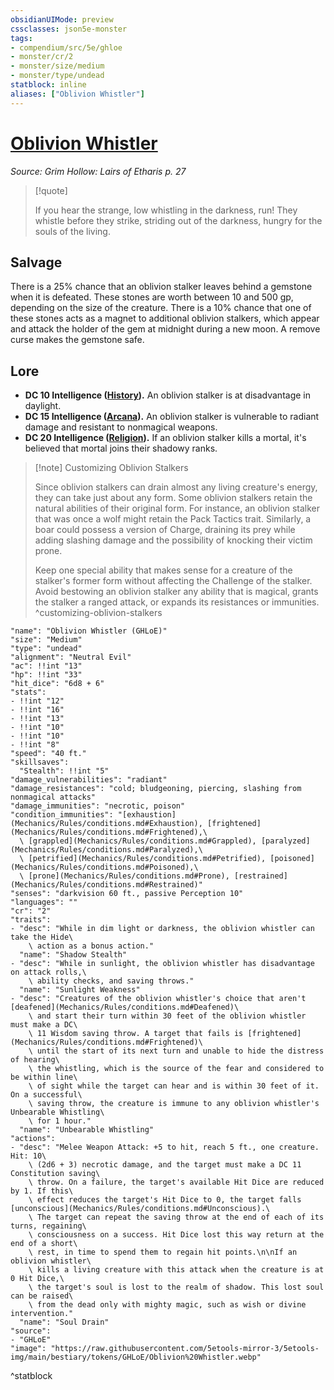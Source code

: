 ```yaml
---
obsidianUIMode: preview
cssclasses: json5e-monster
tags:
- compendium/src/5e/ghloe
- monster/cr/2
- monster/size/medium
- monster/type/undead
statblock: inline
aliases: ["Oblivion Whistler"]
---
```

# [Oblivion Whistler](Mechanics\bestiary\undead/oblivion-whistler-ghloe.md)
*Source: Grim Hollow: Lairs of Etharis p. 27*  

> [!quote]  
> 
> If you hear the strange, low whistling in the darkness, run! They whistle before they strike, striding out of the darkness, hungry for the souls of the living.

## Salvage

There is a 25% chance that an oblivion stalker leaves behind a gemstone when it is defeated. These stones are worth between 10 and 500 gp, depending on the size of the creature. There is a 10% chance that one of these stones acts as a magnet to additional oblivion stalkers, which appear and attack the holder of the gem at midnight during a new moon. A remove curse makes the gemstone safe.

## Lore

- **DC 10 Intelligence ([History](Mechanics/Rules/skills.md#History)).** An oblivion stalker is at disadvantage in daylight.  
- **DC 15 Intelligence ([Arcana](Mechanics/Rules/skills.md#Arcana)).** An oblivion stalker is vulnerable to radiant damage and resistant to nonmagical weapons.  
- **DC 20 Intelligence ([Religion](Mechanics/Rules/skills.md#Religion)).** If an oblivion stalker kills a mortal, it's believed that mortal joins their shadowy ranks.  

> [!note] Customizing Oblivion Stalkers
> 
> Since oblivion stalkers can drain almost any living creature's energy, they can take just about any form. Some oblivion stalkers retain the natural abilities of their original form. For instance, an oblivion stalker that was once a wolf might retain the Pack Tactics trait. Similarly, a boar could possess a version of Charge, draining its prey while adding slashing damage and the possibility of knocking their victim prone.
> 
> Keep one special ability that makes sense for a creature of the stalker's former form without affecting the Challenge of the stalker. Avoid bestowing an oblivion stalker any ability that is magical, grants the stalker a ranged attack, or expands its resistances or immunities.
^customizing-oblivion-stalkers

```statblock
"name": "Oblivion Whistler (GHLoE)"
"size": "Medium"
"type": "undead"
"alignment": "Neutral Evil"
"ac": !!int "13"
"hp": !!int "33"
"hit_dice": "6d8 + 6"
"stats":
- !!int "12"
- !!int "16"
- !!int "13"
- !!int "10"
- !!int "10"
- !!int "8"
"speed": "40 ft."
"skillsaves":
  "Stealth": !!int "5"
"damage_vulnerabilities": "radiant"
"damage_resistances": "cold; bludgeoning, piercing, slashing from nonmagical attacks"
"damage_immunities": "necrotic, poison"
"condition_immunities": "[exhaustion](Mechanics/Rules/conditions.md#Exhaustion), [frightened](Mechanics/Rules/conditions.md#Frightened),\
  \ [grappled](Mechanics/Rules/conditions.md#Grappled), [paralyzed](Mechanics/Rules/conditions.md#Paralyzed),\
  \ [petrified](Mechanics/Rules/conditions.md#Petrified), [poisoned](Mechanics/Rules/conditions.md#Poisoned),\
  \ [prone](Mechanics/Rules/conditions.md#Prone), [restrained](Mechanics/Rules/conditions.md#Restrained)"
"senses": "darkvision 60 ft., passive Perception 10"
"languages": ""
"cr": "2"
"traits":
- "desc": "While in dim light or darkness, the oblivion whistler can take the Hide\
    \ action as a bonus action."
  "name": "Shadow Stealth"
- "desc": "While in sunlight, the oblivion whistler has disadvantage on attack rolls,\
    \ ability checks, and saving throws."
  "name": "Sunlight Weakness"
- "desc": "Creatures of the oblivion whistler's choice that aren't [deafened](Mechanics/Rules/conditions.md#Deafened)\
    \ and start their turn within 30 feet of the oblivion whistler must make a DC\
    \ 11 Wisdom saving throw. A target that fails is [frightened](Mechanics/Rules/conditions.md#Frightened)\
    \ until the start of its next turn and unable to hide the distress of hearing\
    \ the whistling, which is the source of the fear and considered to be within line\
    \ of sight while the target can hear and is within 30 feet of it. On a successful\
    \ saving throw, the creature is immune to any oblivion whistler's Unbearable Whistling\
    \ for 1 hour."
  "name": "Unbearable Whistling"
"actions":
- "desc": "Melee Weapon Attack: +5 to hit, reach 5 ft., one creature. Hit: 10\
    \ (2d6 + 3) necrotic damage, and the target must make a DC 11 Constitution saving\
    \ throw. On a failure, the target's available Hit Dice are reduced by 1. If this\
    \ effect reduces the target's Hit Dice to 0, the target falls [unconscious](Mechanics/Rules/conditions.md#Unconscious).\
    \ The target can repeat the saving throw at the end of each of its turns, regaining\
    \ consciousness on a success. Hit Dice lost this way return at the end of a short\
    \ rest, in time to spend them to regain hit points.\n\nIf an oblivion whistler\
    \ kills a living creature with this attack when the creature is at 0 Hit Dice,\
    \ the target's soul is lost to the realm of shadow. This lost soul can be raised\
    \ from the dead only with mighty magic, such as wish or divine intervention."
  "name": "Soul Drain"
"source":
- "GHLoE"
"image": "https://raw.githubusercontent.com/5etools-mirror-3/5etools-img/main/bestiary/tokens/GHLoE/Oblivion%20Whistler.webp"
```
^statblock